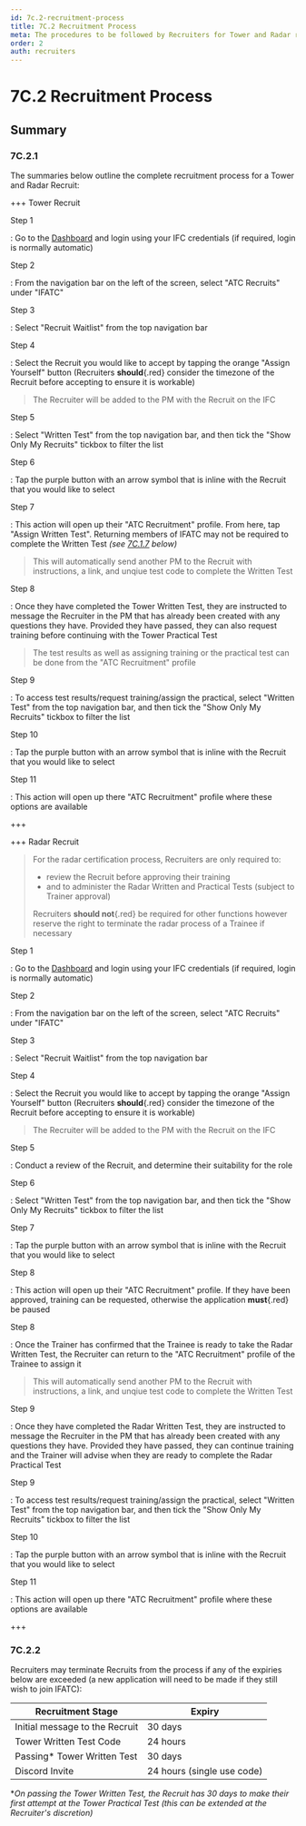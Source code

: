 ```yaml
---
id: 7c.2-recruitment-process
title: 7C.2 Recruitment Process
meta: The procedures to be followed by Recruiters for Tower and Radar recruitment within IFATC
order: 2
auth: recruiters
---
```


# 7C.2 Recruitment Process



## Summary

### 7C.2.1

The summaries below outline the complete recruitment process for a Tower and Radar Recruit:



+++ Tower Recruit

Step 1

: Go to the [Dashboard](https://dashboard.infiniteflight.com) and login using your IFC credentials (if required, login is normally automatic)



Step 2

: From the navigation bar on the left of the screen, select "ATC Recruits" under "IFATC"



Step 3

: Select "Recruit Waitlist" from the top navigation bar 



Step 4

: Select the Recruit you would like to accept by tapping the orange "Assign Yourself" button (Recruiters **should**{.red} consider the timezone of the Recruit before accepting to ensure it is workable)

> The Recruiter will be added to the PM with the Recruit on the IFC



Step 5

: Select "Written Test" from the top navigation bar, and then tick the "Show Only My Recruits" tickbox to filter the list



Step 6

: Tap the purple button with an arrow symbol that is inline with the Recruit that you would like to select



Step 7

: This action will open up their "ATC Recruitment" profile. From here, tap "Assign Written Test". Returning members of IFATC may not be required to complete the Written Test *(see [7C.1.7](/guide/atc-manual/7c.-recruiters/7c.1-overview#7c.1.7) below)*

> This will automatically send another PM to the Recruit with instructions, a link, and unqiue test code to complete the Written Test



Step 8

: Once they have completed the Tower Written Test, they are instructed to message the Recruiter in the PM that has already been created with any questions they have. Provided they have passed, they can also request training before continuing with the Tower Practical Test

> The test results as well as assigning training or the practical test can be done from the "ATC Recruitment" profile 



Step 9

: To access test results/request training/assign the practical, select "Written Test" from the top navigation bar, and then tick the "Show Only My Recruits" tickbox to filter the list



Step 10

: Tap the purple button with an arrow symbol that is inline with the Recruit that you would like to select



Step 11

: This action will open up there "ATC Recruitment" profile where these options are available

+++



+++ Radar Recruit

> For the radar certification process, Recruiters are only required to:
>
> - review the Recruit before approving their training
> - and to administer the Radar Written and Practical Tests (subject to Trainer approval)
>
> Recruiters **should not**{.red} be required for other functions however reserve the right to terminate the radar process of a Trainee if necessary



Step 1

: Go to the [Dashboard](https://dashboard.infiniteflight.com) and login using your IFC credentials (if required, login is normally automatic)



Step 2

: From the navigation bar on the left of the screen, select "ATC Recruits" under "IFATC"



Step 3

: Select "Recruit Waitlist" from the top navigation bar 



Step 4

: Select the Recruit you would like to accept by tapping the orange "Assign Yourself" button (Recruiters **should**{.red} consider the timezone of the Recruit before accepting to ensure it is workable)

> The Recruiter will be added to the PM with the Recruit on the IFC



Step 5

: Conduct a review of the Recruit, and determine their suitability for the role



Step 6

: Select "Written Test" from the top navigation bar, and then tick the "Show Only My Recruits" tickbox to filter the list



Step 7

: Tap the purple button with an arrow symbol that is inline with the Recruit that you would like to select



Step 8

: This action will open up their "ATC Recruitment" profile. If they have been approved, training can be requested, otherwise the application **must**{.red} be paused



Step 8

: Once the Trainer has confirmed that the Trainee is ready to take the Radar Written Test, the Recruiter can return to the "ATC Recruitment" profile of the Trainee to assign it

> This will automatically send another PM to the Recruit with instructions, a link, and unqiue test code to complete the Written Test



Step 9

: Once they have completed the Radar Written Test, they are instructed to message the Recruiter in the PM that has already been created with any questions they have. Provided they have passed, they can continue training and the Trainer will advise when they are ready to complete the Radar Practical Test



Step 9

: To access test results/request training/assign the practical, select "Written Test" from the top navigation bar, and then tick the "Show Only My Recruits" tickbox to filter the list



Step 10

: Tap the purple button with an arrow symbol that is inline with the Recruit that you would like to select



Step 11

: This action will open up there "ATC Recruitment" profile where these options are available

+++



### 7C.2.2

Recruiters may terminate Recruits from the process if any of the expiries below are exceeded (a new application will need to be made if they still wish to join IFATC):

| Recruitment Stage              | Expiry                     |
| ------------------------------ | -------------------------- |
| Initial message to the Recruit | 30 days                    |
| Tower Written Test Code        | 24 hours                   |
| Passing* Tower Written Test    | 30 days                    |
| Discord Invite                 | 24 hours (single use code) |

**On passing the Tower Written Test, the Recruit has 30 days to make their first attempt at the Tower Practical Test (this can be extended at the Recruiter's discretion)*
